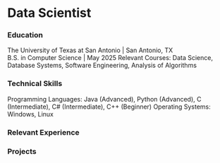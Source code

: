 # Data Scientist 

### Education
The University of Texas at San Antonio | San Antonio, TX                                                                                   
B.S. in Computer Science | May 2025
Relevant Courses: Data Science, Database Systems, Software Engineering, Analysis of Algorithms

### Technical Skills
Programming Languages:  Java (Advanced), Python (Advanced), C (Intermediate), C# (Intermediate), C++ (Beginner)
Operating Systems: Windows, Linux

### Relevant Experience

### Projects

